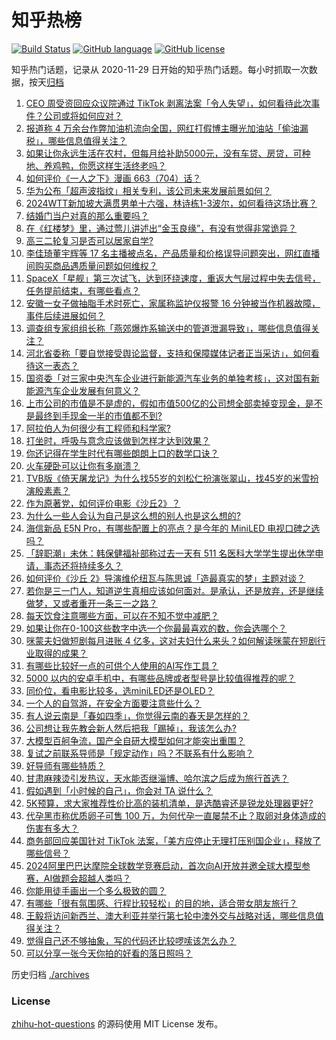 # 知乎热榜
[![Build Status](https://github.com/ToWeLong/zhihu-hot-questions/workflows/CI/badge.svg)](https://github.com/ToWeLong/zhihu-hot-questions/actions)
[![GitHub language](https://img.shields.io/badge/language-golang-orange.svg)](https://golang.org/)
[![GitHub license](https://img.shields.io/github/license/ToWeLong/zhihu-hot-questions)](https://github.com/ToWeLong/zhihu-hot-questions/blob/main/LICENSE)

知乎热门话题，记录从 2020-11-29 日开始的知乎热门话题。每小时抓取一次数据，按天[归档](./archives)

<!-- BEGIN -->

1. [CEO 周受资回应众议院通过 TikTok 剥离法案「令人失望」，如何看待此次事件？公司或将如何应对？](https://www.zhihu.com/question/648519020)
1. [报道称 4 万余台作弊加油机流向全国，网红打假博主曝光加油站「偷油漏税」，哪些信息值得关注？](https://www.zhihu.com/question/648531675)
1. [如果让你永远生活在农村，但每月给补助5000元，没有车贷、房贷，可种地、养鸡鸭，你愿这样生活终老吗？](https://www.zhihu.com/question/647392013)
1. [如何评价《一人之下》漫画 663（704）话？](https://www.zhihu.com/question/648606793)
1. [华为公布「超声波指纹」相关专利，该公司未来发展前景如何？](https://www.zhihu.com/question/648040927)
1. [2024WTT新加坡大满贯男单十六强，林诗栋1-3波尔，如何看待这场比赛？](https://www.zhihu.com/question/648586159)
1. [结婚门当户对真的那么重要吗？](https://www.zhihu.com/question/580961358)
1. [在《红楼梦》里，通过莺儿讲述出“金玉良缘”，有没有觉得非常诡异？](https://www.zhihu.com/question/648153870)
1. [高三二轮复习是否可以居家自学?](https://www.zhihu.com/question/641736968)
1. [李佳琦董宇辉等 17 名主播被点名，产品质量和价格误导问题突出，网红直播间购买商品遇质量问题如何维权？](https://www.zhihu.com/question/648523542)
1. [SpaceX「星舰」第三次试飞，达到环绕速度，重返大气层过程中失去信号，任务提前结束，有哪些看点？](https://www.zhihu.com/question/648580491)
1. [安徽一女子做抽脂手术时死亡，家属称监护仪报警 16 分钟被当作机器故障，事件后续进展如何？](https://www.zhihu.com/question/648380019)
1. [调查组专家组组长称「燕郊爆炸系输送中的管道泄漏导致」，哪些信息值得关注？](https://www.zhihu.com/question/648558590)
1. [河北省委称「要自觉接受舆论监督，支持和保障媒体记者正当采访」，如何看待这一表态？](https://www.zhihu.com/question/648567742)
1. [国资委「对三家中央汽车企业进行新能源汽车业务的单独考核」，这对国有新能源汽车企业发展有何意义？](https://www.zhihu.com/question/647153410)
1. [上市公司的市值是不是虚的，假如市值500亿的公司想全部卖掉变现金，是不是最终到手现金一半的市值都不到?](https://www.zhihu.com/question/648313173)
1. [阿拉伯人为何很少有工程师和科学家?](https://www.zhihu.com/question/647663489)
1. [打坐时，呼吸与意念应该做到怎样才达到效果？](https://www.zhihu.com/question/429242542)
1. [你还记得在学生时代有哪些朗朗上口的数学口诀？](https://www.zhihu.com/question/648408059)
1. [火车硬卧可以让你有多崩溃？](https://www.zhihu.com/question/291849780)
1. [TVB版《倚天屠龙记》为什么找55岁的刘松仁扮演张翠山，找45岁的米雪扮演殷素素？](https://www.zhihu.com/question/516024159)
1. [作为原著党，如何评价电影《沙丘2》？](https://www.zhihu.com/question/647597274)
1. [为什么一些人会认为自己是这么想的别人也是这么想的?](https://www.zhihu.com/question/647964195)
1. [海信新品 E5N Pro，有哪些配置上的亮点？是今年的 MiniLED 电视口碑之选吗？](https://www.zhihu.com/question/648496803)
1. [「辞职潮」未休：韩保健福祉部称过去一天有 511 名医科大学学生提出休学申请，事态还将持续多久？](https://www.zhihu.com/question/648325247)
1. [如何评价《沙丘 2》导演维伦纽瓦与陈思诚「造最真实的梦」主题对谈？](https://www.zhihu.com/question/648513817)
1. [若你是三一门人，知道逆生真相应该如何面对。是承认，还是放弃，还是继续做梦，又或者重开一条三一之路？](https://www.zhihu.com/question/647997538)
1. [每天饮食注意哪些方面，可以在不知不觉中减肥？](https://www.zhihu.com/question/647590659)
1. [如果让你在0-100这些数字中选一个你最最喜欢的数，你会选哪个？](https://www.zhihu.com/question/648359903)
1. [咪蒙夫妇做短剧每月进账 4 亿多，这对夫妇什么来头？如何解读咪蒙在短剧行业取得的成果？](https://www.zhihu.com/question/648063999)
1. [有哪些比较好一点的可供个人使用的AI写作工具？](https://www.zhihu.com/question/293625523)
1. [5000 以内的安卓手机中，有哪些品牌或者型号是比较值得推荐的呢？](https://www.zhihu.com/question/647289074)
1. [同价位，看电影比较多，选miniLED还是OLED？](https://www.zhihu.com/question/638765923)
1. [一个人的自驾游，在安全方面要注意些什么？](https://www.zhihu.com/question/646673717)
1. [有人说云南是「春如四季」，你觉得云南的春天是怎样的？](https://www.zhihu.com/question/648235531)
1. [公司想让我先教会新人然后把我「踢掉」，我该怎么办?](https://www.zhihu.com/question/648153782)
1. [大模型百舸争流，国产全自研大模型如何才能突出重围？](https://www.zhihu.com/question/648491301)
1. [复试之前联系导师是「规定动作」吗？不联系有什么影响？](https://www.zhihu.com/question/648224305)
1. [好导师有哪些特质？](https://www.zhihu.com/question/648224203)
1. [甘肃麻辣烫引发热议，天水能否继淄博、哈尔滨之后成为旅行首选？](https://www.zhihu.com/question/648323678)
1. [假如遇到「小时候的自己」，你会对 TA 说什么？](https://www.zhihu.com/question/648282190)
1. [5K预算，求大家推荐性价比高的装机清单，是选酷睿还是锐龙处理器更好?](https://www.zhihu.com/question/646084654)
1. [代孕黑市称优质卵子可售 100 万，为何代孕一直屡禁不止？取卵对身体造成的伤害有多大？](https://www.zhihu.com/question/648536617)
1. [商务部回应美国针对 TikTok 法案，「美方应停止无理打压别国企业」，释放了哪些信号？](https://www.zhihu.com/question/648540640)
1. [2024阿里巴巴达摩院全球数学竞赛启动，首次向AI开放并邀全球大模型参赛，AI做题会超越人类吗？](https://www.zhihu.com/question/648499984)
1. [你能用徒手画出一个多么极致的圆？](https://www.zhihu.com/question/648374618)
1. [有哪些「很有氛围感、行程比较轻松」的目的地，适合带女朋友旅行？](https://www.zhihu.com/question/645952025)
1. [王毅将访问新西兰、澳大利亚并举行第七轮中澳外交与战略对话，哪些信息值得关注？](https://www.zhihu.com/question/648540345)
1. [觉得自己还不够抽象，写的代码还比较啰嗦该怎么办？](https://www.zhihu.com/question/648320757)
1. [可以分享一张今天你拍的好看的落日照吗？](https://www.zhihu.com/question/635790666)

<!-- END -->

历史归档 [./archives](./archives)


### License
[zhihu-hot-questions](https://github.com/towelong/zhihu-hot-questions) 的源码使用 MIT License 发布。